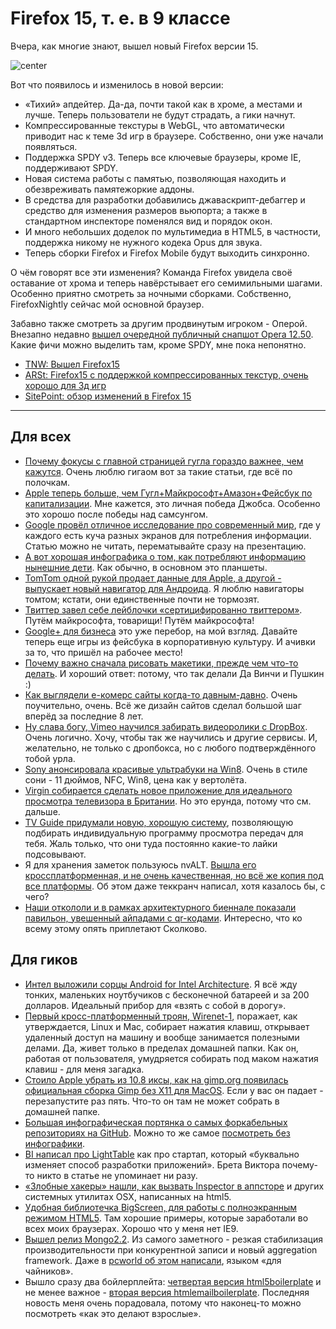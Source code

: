# Firefox 15, т. е. в 9 классе

Вчера, как многие знают, вышел новый Firefox версии 15.

![center](http://img-fotki.yandex.ru/get/6212/76462394.8/0_6bf20_7e25e632_L)

Вот что появилось и изменилось в новой версии:

* «Тихий» апдейтер. Да-да, почти такой как в хроме, а местами и лучше. Теперь пользователи не будут страдать, а гики начнут.
* Компрессированные текстуры в WebGL, что автоматически приводит нас к теме 3d игр в браузере. Собственно, они уже начали появляться.
* Поддержка SPDY v3. Теперь все ключевые браузеры, кроме IE, поддерживают SPDY.
* Новая система работы с памятью, позволяющая находить и обезвреживать памятежоркие аддоны.
* В средства для разработки добавились джаваскрипт-дебаггер и средство для изменения размеров вьюпорта; а также в стандартном инспекторе поменялся вид и порядок окон.
* И много небольших доделок по мультимедиа в HTML5, в частности, поддержка никому не нужного кодека Opus для звука.
* Теперь сборки Firefox и Firefox Mobile будут выходить синхронно.

О чём говорят все эти изменения? Команда Firefox увидела своё оставание от хрома и теперь навёрстывает его семимильными шагами. Особенно приятно смотреть за ночными сборками. Собственно, FirefoxNightly сейчас мой основной браузер.

Забавно также смотреть за другим продвинутым игроком - Оперой. Внезапно недавно [вышел очередной публичный снапшот Opera 12.50](http://my.opera.com/ODIN/blog/2012/08/28/colourful-opera-12-50-snapshot). Какие фичи можно выделить там, кроме SPDY, мне пока непонятно.

* [TNW: Вышел Firefox15](http://thenextweb.com/apps/2012/08/28/firefox-15-now-available-download-via-ftp-officially-launching-tomorrow/)
* [ARSt: Firefox15 с поддержкой компрессированных текстур, очень хорошо для 3д игр](http://arstechnica.com/information-technology/2012/08/firefox-15-arrives-supports-compressed-textures-for-impressive-3d-gaming/)
* [SitePoint: обзор изменений в Firefox 15](http://www.sitepoint.com/firefox-15-whats-new/#fbid=10tDHISSMXO)

-----

## Для всех
* [Почему фокусы с главной страницей гугла гораздо важнее, чем кажутся](http://gigaom.com/2012/08/29/why-googles-homepage-antics-are-more-serious-than-they-appear/). Очень люблю гигаом вот за такие статьи, где всё по полочкам.
* [Apple теперь больше, чем Гугл+Майкрософт+Амазон+Фейсбук по капитализации](http://thenextweb.com/shareables/2012/08/29/apple-now-bigger-market-cap-microsoft-google-amazon-facebook-combined/). Мне кажется, это личная победа Джобса. Особенно это хорошо после победы над самсунгом.
* [Google провёл отличное исследование про современный мир](http://techcrunch.com/2012/08/29/if-content-is-king-multiscreen-is-the-queen-says-new-google-study/), где у каждого есть куча разных экранов для потребления информации. Статью можно не читать, перематывайте сразу на презентацию.
* [А вот хорошая инфографика о том, как потребляют информацию нынешние дети](http://mashable.com/2012/08/29/kids-tablets-infographic/). Как обычно, в основном это планшеты.
* [TomTom одной рукой продает данные для Apple, а другой - выпускает новый навигатор для Андроида](http://thenextweb.com/mobile/2012/08/29/tomtom-confirms-new-android-navigation-app-available-october/). Я люблю навигаторы томтом; кстати, они единственные почти не тормозят.
* [Твиттер завел себе лейблочки «сертицифированно твиттером»](http://blog.twitter.com/2012/08/twitter-certified-products-tools-for.html). Путём майкрософта, товарищи! Путём майкрософта!
* [Google+ для бизнеса](http://thenextweb.com/google/2012/08/29/get-ready-google-workplace-enterprise-features-launched-googles-social-platform/) это уже перебор, на мой взгляд. Давайте теперь еще игры из фейсбука в корпоративную культуру. И ачивки за то, что пришёл на рабочее место!
* [Почему важно сначала рисовать макетики, прежде чем что-то делать](http://uxmovement.com/wireframes/why-its-important-to-sketch-before-you-wireframe/). И хороший ответ: потому, что так делали Да Винчи и Пушкин :)
* [Как выглядели е-комерс сайты когда-то давным-давно](http://www.shopify.com/blog/6464492-the-ecommerce-graveyard-how-37-popular-sites-used-to-look). Очень поучительно, очень. Всё же дизайн сайтов сделал большой шаг вперёд за последние 8 лет.
* [Ну слава богу, Vimeo научился забирать видеоролики с DropBox](http://venturebeat.com/2012/08/29/vimeo-dropbox/). Очень логично. Хочу, чтобы так же научились и другие сервисы. И, желательно, не только с дропбокса, но с любого подтверждённого тобой урла.
* [Sony анонсировала красивые ультрабуки на Win8](http://www.the4cast.com/announcements/sony-announces-vaio-duo-11-a-hybrid-ultrabook-with-nfc-running-windows-8/). Очень в стиле сони - 11 дюймов, NFC, Win8, цена как у вертолёта.
* [Virgin собирается сделать новое приложение для идеального просмотра телевизора в Британии](http://thenextweb.com/media/2012/08/29/virgin-media-tivo-tv-anywhere-app/). Но это ерунда, потому что см. дальше.
* [TV Guide придумали новую, хорошую систему](http://techcrunch.com/2012/08/29/tweek-preps-new-algorithmic-version-of-its-social-tv-guide-tctv/), позволяющую подбирать индивидуальную программу просмотра передач для тебя. Жаль только, что они туда постоянно какие-то лайки подсовывают.
* Я для хранения заметок пользуюсь nvALT. [Вышла его кроссплатформенная, и не очень качественная, но всё же копия под все платформы](http://techcrunch.com/2012/08/28/cult-favorite-note-taking-app-notational-velocity-gets-a-cross-platform-alternative/). Об этом даже теккранч написал, хотя казалось бы, с чего?
* [Наши откололи и в рамках архитектурного биеннале показали павильон, увешенный айпадами с qr-кодами](http://www.mymodernmet.com/profiles/blogs/russia-pavilion-venice-architecture-biennale). Интересно, что ко всему этому опять приплетают Сколково.

## Для гиков
* [Интел выложили сорцы Android for Intel Architecture](https://01.org/android-ia/). Я всё жду тонких, маленьких ноутбучиков с бесконечной батареей и за 200 долларов. Идеальный прибор для «взять с собой в дорогу».
* [Первый кросс-платформенный троян, Wirenet-1](http://www.theregister.co.uk/2012/08/29/linux_mac_trojan/), поражает, как утверждается, Linux и Mac, собирает нажатия клавиш, открывает удаленный доступ на машину и вообще занимается полезными делами. Да, живет только в пределах домашней папки. Как он, работая от пользователя, умудряется собирать под маком нажатия клавиш - для меня загадка.
* [Стоило Apple убрать из 10.8 иксы, как на gimp.org появилась официальная сборка Gimp без X11 для MacOS](http://osxdaily.com/2012/08/28/gimp-free-photoshop-alternative-mac-os-x/). Если у вас он падает - перезапустите раз пять. Что-то он там не может собрать в домашней папке.
* [Большая инфографическая портянка о самых форкабельных репозиториях на GitHub](http://www.moretechtips.net/2012/08/most-forked-github-repositories.html).  Можно то же самое [посмотреть без инфографики](https://github.com/popular/forked).
* [BI написал про LightTable](http://www.businessinsider.com/this-startup-is-finally-changing-the-way-programming-works-after-more-than-30-years-2012-8) как про стартап, который «буквально изменяет способ разработки приложений». Брета Виктора почему-то никто в статье не упоминает ни разу.
* [«Злобные хакеры» нашли, как вызвать Inspector в аппсторе](http://osxdaily.com/2011/09/07/enable-element-inspector-mac-app-store/) и других системных утилитах OSX, написанных на html5.
* [Удобная библиотечка BigScreen, для работы с полноэкранным режимом HTML5](http://brad.is/coding/BigScreen/). Там хорошие примеры, которые заработали во всех моих браузерах. Хорошо что у меня нет IE9.
* [Вышел релиз Mongo2.2](http://blog.mongodb.org/post/30451575525/mongodb-2-2-released). Из самого заметного - резкая стабилизация производительности при конкурентной записи и новый aggregation framework. Даже в [pcworld об этом написали](http://www.pcworld.com/businesscenter/article/261583/mongodb_gets_richer_query_commands.html), языком «для чайников».
* Вышло сразу два бойлерплейта: [четвертая версия html5boilerplate](http://html5boilerplate.com/) и не менее важное - [вторая версия htmlemailboilerplate](http://htmlemailboilerplate.com/#f2). Последняя новость меня очень порадовала, потому что наконец-то можно посмотреть «как это делают взрослые».